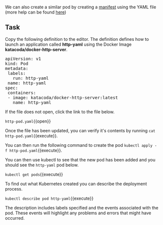 We can also create a similar pod by creating a [manifest](https://kubernetes.io/docs/reference/glossary/?all=true#term-manifest) using the YAML file (more help can be found [here](https://www.tutorialspoint.com/kubernetes/kubernetes_pod.htm))

## Task 

Copy the following definition to the editor. The definition defines how to launch an application called **http-yaml** using the Docker Image **katacoda/docker-http-server**.
<pre class="file"
data-filename="http-pod.yaml"
data-target="replace">
apiVersion: v1
kind: Pod
metadata:
 labels:
   run: http-yaml
 name: http-yaml
spec:
 containers:
 - image: katacoda/docker-http-server:latest
   name: http-yaml</pre>
       
If the file does not open, click the link to the file below.

`http-pod.yaml`{{open}}

Once the file has been updated, you can verify it's contents by running `cat http-pod.yaml`{{execute}}.

You can then run the following command to create the pod `kubectl apply -f http-pod.yaml`{{execute}}.

You can then use kubectl to see that the new pod has been added and you should see the `http-yaml` pod below.

`kubectl get pods`{{execute}}

To find out what Kubernetes created you can describe the deployment process.

`kubectl describe pod http-yaml`{{execute}}

The description includes labels specified and the events associated with the pod. These events will highlight any problems and errors that might have occurred.
